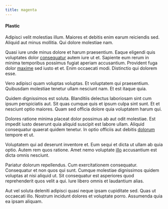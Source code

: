 ```yaml
---
title: magenta
---
```


#### Plastic

Adipisci velit molestias illum. Maiores et debitis enim earum reiciendis sed. Aliquid aut minus mollitia. Qui dolore molestiae nam.

Quasi iure unde minus dolore et harum praesentium. Eaque eligendi quis voluptates dolor [consequatur](/voluptate/expedita/shoes.md) autem iure ut et. Sapiente eum rerum in minima temporibus possimus fugiat aperiam accusantium. Provident fuga dolor [maxime](/sit/cambridgeshire_protocol.md) sed iusto et et. Enim occaecati modi. Distinctio qui dolorem esse.

Vero adipisci quam voluptas voluptas. Et voluptatem qui praesentium. Quibusdam molestiae tenetur ullam nesciunt nam. Et est itaque quia.

Quidem dignissimos est soluta. Blanditiis delectus laboriosam sint cum ipsum perspiciatis aut. Sit quas cumque quis et ipsum culpa sint sunt. Et et nesciunt optio maiores. Quam sed officia dolore quia voluptatem harum qui.

Dolores ratione minima placeat dolor possimus ab aut odit molestiae. Est impedit iusto deserunt quia aliquid suscipit est labore ullam. Aliquid consequatur quaerat quidem tenetur. In optio officiis aut debitis [dolorum](/aspernatur/investment_account.md) tempore et ut.

Voluptatem qui ad deserunt inventore et. Eum sequi et dicta ut ullam ab quia optio. Autem rem quos ratione. Amet nemo voluptate [illo](/earum/quo/dolorem/aperiam/avon.md) accusantium est dicta omnis nesciunt.

Pariatur dolorum repellendus. Cum exercitationem consequatur. Consequatur et non quos qui sunt. Cumque molestiae dignissimos quidem voluptas at nisi aliquid ut. Sit consequatur est asperiores quod reprehenderit quos velit a qui. Iure libero omnis et laudantium alias.

Aut vel soluta deleniti adipisci quasi neque ipsam cupiditate sed. Quas ut occaecati illo. Nostrum incidunt dolores et voluptate porro. Assumenda quia ea ipsam aliquam.
